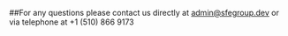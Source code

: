 ##For any questions please contact us directly at admin@sfegroup.dev or via telephone at +1 (510) 866 9173

